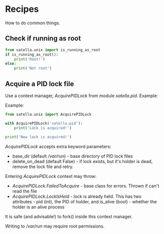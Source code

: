 # Recipes

How to do common things.

## Check if running as root

```python
from satella.unix import is_running_as_root
if is_running_as_root():
    print('Root!')
else:
    print('Not root')
```


## Acquire a PID lock file

Use a context manager, _AcquirePIDLock_ from module _satella.pid_. Example:

Example:
```python
from satella.unix import AcquirePIDLock

with AcquirePIDLock('satella.pid'):
    print('Lock is acquired!')
    
print('Now lock is acquired!')
```

_AcquirePIDLock_ accepts extra keyword parameters:
* base_dir (default _/var/run_) - base directory of PID lock files
* delete_on_dead (default False) - if lock exists, but it's holder is dead, 
 remove the lock file and retry.
 
Entering _AcquirePIDLock_ context may throw:

* _AcquirePIDLock.FailedToAcquire_ - base class for errors. Thrown if can't read the file
* _AcquirePIDLock.LockIsHeld_ - lock is already held. This has two attributes - pid (int), the PID of holder,
 and is_alive (bool) - whether the holder is an alive process


It is safe (and advisable!) to fork() inside this context manager. 

Writing to _/var/run_ may require root permissions.
